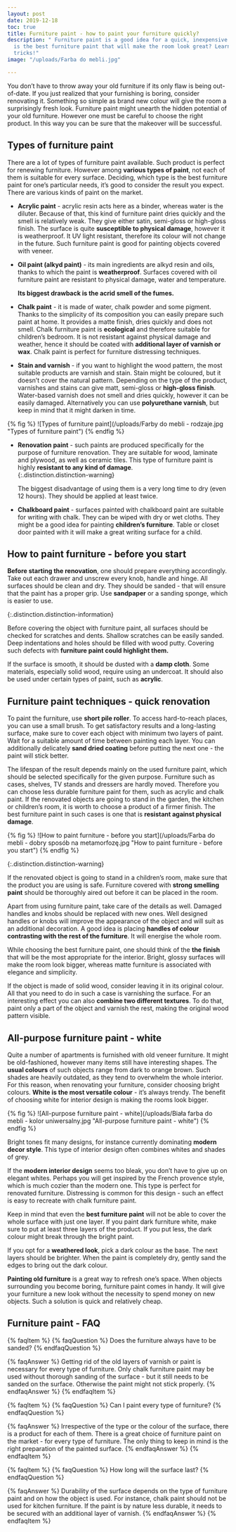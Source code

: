```yaml
---
layout: post
date: 2019-12-18
toc: true
title: Furniture paint - how to paint your furniture quickly?
description: " Furniture paint is a good idea for a quick, inexpensive makeover. What
  is the best furniture paint that will make the room look great? Learn some useful
  tricks!"
image: "/uploads/Farba do mebli.jpg"

---
```

You don’t have to throw away your old furniture if its only flaw is being out-of-date. If you just realized that your furnishing is boring, consider renovating it. Something so simple as brand new colour will give the room a surprisingly fresh look. Furniture paint might unearth the hidden potential of your old furniture. However one must be careful to choose the right product. In this way you can be sure that the makeover will be successful.

## Types of furniture paint

There are a lot of types of furniture paint available. Such product is perfect for renewing furniture. However among **various types of paint**, not each of them is suitable for every surface. Deciding, which type is the best furniture paint for one’s particular needs, it’s good to consider the result you expect. There are various kinds of paint on the market.

* **Acrylic paint** - acrylic resin acts here as a binder, whereas water is the diluter. Because of that, this kind of furniture paint dries quickly and the smell is relatively weak. They give either satin, semi-gloss or high-gloss finish. The surface is quite **susceptible to physical damage**, however it is weatherproof. It UV light resistant, therefore its colour will not change in the future. Such furniture paint is good for painting objects covered with veneer.
* **Oil paint (alkyd paint)** - its main ingredients are alkyd resin and oils, thanks to which the paint is **weatherproof**. Surfaces covered with oil furniture paint are resistant to physical damage, water and temperature.

  **Its biggest drawback is the acrid smell of the fumes.**
* **Chalk paint** - it is made of water, chalk powder and some pigment. Thanks to the simplicity of its composition you can easily prepare such paint at home. It provides a matte finish, dries quickly and does not smell. Chalk furniture paint is **ecological** and therefore suitable for children’s bedroom. It is not resistant against physical damage and weather, hence it should be coated with **additional layer of varnish or wax**. Chalk paint is perfect for furniture distressing techniques.
* **Stain and varnish** - if you want to highlight the wood pattern, the most suitable products are varnish and stain. Stain might be coloured, but it doesn’t cover the natural pattern. Depending on the type of the product, varnishes and stains can give matt, semi-gloss or **high-gloss finish**. Water-based varnish does not smell and dries quickly, however it can be easily damaged. Alternatively you can use **polyurethane varnish**, but keep in mind that it might darken in time.

{% fig %}
![Types of furniture paint](/uploads/Farby do mebli - rodzaje.jpg "Types of furniture paint")
{% endfig %}

* **Renovation paint** - such paints are produced specifically for the purpose of furniture renovation. They are suitable for wood, laminate and plywood, as well as ceramic tiles. This type of furniture paint is highly **resistant to any kind of damage**.  
  {:.distinction.distinction-warning}

  The biggest disadvantage of using them is a very long time to dry (even 12 hours). They should be applied at least twice.
* **Chalkboard paint** - surfaces painted with chalkboard paint are suitable for writing with chalk. They can be wiped with dry or wet cloths. They might be a good idea for painting **children’s furniture**. Table or closet door painted with it will make a great writing surface for a child.

## How to paint furniture - before you start

**Before starting the renovation**, one should prepare everything accordingly. Take out each drawer and unscrew every knob, handle and hinge. All surfaces should be clean and dry. They should be sanded - that will ensure that the paint has a proper grip. Use **sandpaper** or a sanding sponge, which is easier to use.

{:.distinction.distinction-information}

Before covering the object with furniture paint, all surfaces should be checked for scratches and dents. Shallow scratches can be easily sanded. Deep indentations and holes should be filled with wood putty. Covering such defects with **furniture paint could highlight them.**

If the surface is smooth, it should be dusted with a **damp cloth**. Some materials, especially solid wood, require using an undercoat. It should also be used under certain types of paint, such as **acrylic**.

## Furniture paint techniques - quick renovation

To paint the furniture, use **short pile roller**. To access hard-to-reach places, you can use a small brush. To get satisfactory results and a long-lasting surface, make sure to cover each object with minimum two layers of paint. Wait for a suitable amount of time between painting each layer. You can additionally delicately **sand dried coating** before putting the next one - the paint will stick better.

The lifespan of the result depends mainly on the used furniture paint, which should be selected specifically for the given purpose. Furniture such as cases, shelves, TV stands and dressers are hardly moved. Therefore you can choose less durable furniture paint for them, such as acrylic and chalk paint. If the renovated objects are going to stand in the garden, the kitchen or children’s room, it is worth to choose a product of a firmer finish. The best furniture paint in such cases is one that is **resistant against physical damage**.

{% fig %}
![How to paint furniture - before you start](/uploads/Farba do mebli - dobry sposób na metamorfozę.jpg "How to paint furniture - before you start")
{% endfig %}

{:.distinction.distinction-warning}

If the renovated object is going to stand in a children’s room, make sure that the product you are using is safe. Furniture covered with **strong smelling paint** should be thoroughly aired out before it can be placed in the room.

Apart from using furniture paint, take care of the details as well. Damaged handles and knobs should be replaced with new ones. Well designed handles or knobs will improve the appearance of the object and will suit as an additional decoration. A good idea is placing **handles of colour contrasting with the rest of the furniture**. It will energise the whole room.

While choosing the best furniture paint, one should think of the **the finish** that will be the most appropriate for the interior. Bright, glossy surfaces will make the room look bigger, whereas matte furniture is associated with elegance and simplicity.

If the object is made of solid wood, consider leaving it in its original colour. All that you need to do in such a case is varnishing the surface. For an interesting effect you can also **combine two different textures**. To do that, paint only a part of the object and varnish the rest, making the original wood pattern visible.

## All-purpose furniture paint - white

Quite a number of apartments is furnished with old veneer furniture. It might be old-fashioned, however many items still have interesting shapes. The **usual colours** of such objects range from dark to orange brown. Such shades are heavily outdated, as they tend to overwhelm the whole interior. For this reason, when renovating your furniture, consider choosing bright colours. **White is the most versatile colour** - it’s always trendy. The benefit of choosing white for interior design is making the rooms look bigger.

{% fig %}
![All-purpose furniture paint - white](/uploads/Biała farba do mebli - kolor uniwersalny.jpg "All-purpose furniture paint - white")
{% endfig %}

Bright tones fit many designs, for instance currently dominating **modern decor style**. This type of interior design often combines whites and shades of grey.

If the **modern interior design** seems too bleak, you don’t have to give up on elegant whites. Perhaps you will get inspired by the French provence style, which is much cozier than the modern one. This type is perfect for renovated furniture. Distressing is common for this design - such an effect is easy to recreate with chalk furniture paint.

Keep in mind that even the **best furniture paint** will not be able to cover the whole surface with just one layer. If you paint dark furniture white, make sure to put at least three layers of the product. If you put less, the dark colour might break through the bright paint.

If you opt for a **weathered look**, pick a dark colour as the base. The next layers should be brighter. When the paint is completely dry, gently sand the edges to bring out the dark colour.

**Painting old furniture** is a great way to refresh one’s space. When objects surrounding you become boring, furniture paint comes in handy. It will give your furniture a new look without the necessity to spend money on new objects. Such a solution is quick and relatively cheap.

## Furniture paint - FAQ

{% faqItem %}
{% faqQuestion %}
Does the furniture always have to be sanded?
{% endfaqQuestion %}

{% faqAnswer %}
Getting rid of the old layers of varnish or paint is necessary for every type of furniture. Only chalk furniture paint may be used without thorough sanding of the surface - but it still needs to be sanded on the surface. Otherwise the paint might not stick properly.
{% endfaqAnswer %}
{% endfaqItem %}

{% faqItem %}
{% faqQuestion %}
Can I paint every type of furniture?
{% endfaqQuestion %}

{% faqAnswer %}
Irrespective of the type or the colour of the surface, there is a product for each of them. There is a great choice of furniture paint on the market - for every type of furniture. The only thing to keep in mind is the right preparation of the painted surface.
{% endfaqAnswer %}
{% endfaqItem %}

{% faqItem %}
{% faqQuestion %}
How long will the surface last?
{% endfaqQuestion %}

{% faqAnswer %}
Durability of the surface depends on the type of furniture paint and on how the object is used. For instance, chalk paint should not be used for kitchen furniture. If the paint is by nature less durable, it needs to be secured with an additional layer of varnish.
{% endfaqAnswer %}
{% endfaqItem %}
